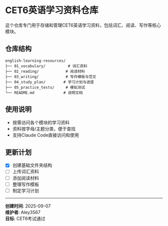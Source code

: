 # CET6英语学习资料仓库

这个仓库专门用于存储和管理CET6英语学习资料，包括词汇、阅读、写作等核心模块。

## 仓库结构

```
english-learning-resources/
├── 01_vocabulary/          # 词汇资料
├── 02_reading/            # 阅读材料
├── 03_writing/            # 写作模板与范文
├── 04_study_plan/        # 学习计划与进度
├── 05_practice_tests/     # 模拟测试
└── README.md             # 说明文档
```

## 使用说明

- 按需访问各个模块的学习资料
- 资料按字母/主题分类，便于查找
- 支持Claude Code直接访问和使用

## 更新计划

- [x] 创建基础文件夹结构
- [ ] 上传词汇资料
- [ ] 添加阅读材料
- [ ] 整理写作模板
- [ ] 制定学习计划

---

**创建时间**: 2025-09-07  
**维护者**: Aley3567  
**目标**: CET6考试通过